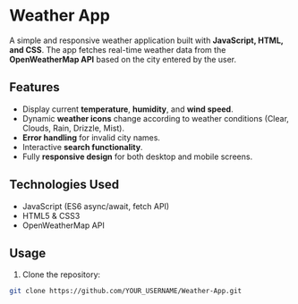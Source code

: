 # Weather App

A simple and responsive weather application built with **JavaScript, HTML, and CSS**. The app fetches real-time weather data from the **OpenWeatherMap API** based on the city entered by the user.

## Features

- Display current **temperature**, **humidity**, and **wind speed**.
- Dynamic **weather icons** change according to weather conditions (Clear, Clouds, Rain, Drizzle, Mist).
- **Error handling** for invalid city names.
- Interactive **search functionality**.
- Fully **responsive design** for both desktop and mobile screens.

## Technologies Used

- JavaScript (ES6 async/await, fetch API)
- HTML5 & CSS3
- OpenWeatherMap API

## Usage

1. Clone the repository:
```bash
git clone https://github.com/YOUR_USERNAME/Weather-App.git
